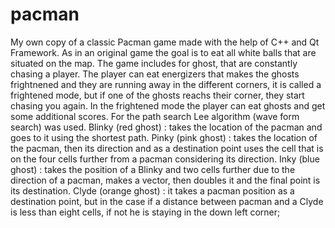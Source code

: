 # pacman
My own copy of a classic Pacman game made with the help of C++ and Qt Framework.
As in an original game the goal is to eat all white balls that are situated on the map.
The game includes for ghost, that are constantly chasing a player.
The player can eat energizers that makes the ghosts frightnened and they are running away in the different corners, it is called a frightened mode, but if one of the ghosts reachs their corner, they start chasing you again. In the frightened mode the player can eat ghosts and get some additional scores.
For the path search Lee algorithm (wave form search) was used.
Blinky (red ghost) : takes the location of the pacman and goes to it using the shortest path.
Pinky (pink ghost) : takes the location of the pacman, then its direction and as a destination point uses the cell that is on the four cells further from a pacman considering its direction.
Inky (blue ghost) : takes the position of a Blinky and two cells further due to the direction of a pacman, makes a vector, then doubles it and the final point is its destination.
Clyde (orange ghost) : it takes a pacman position as a destination point, but in the case if a distance between pacman and a Clyde is less than eight cells, if not he is staying in the down left corner;


